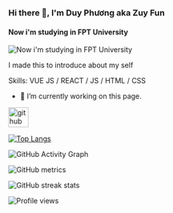 ### Hi there 👋, I'm Duy Phương aka Zuy Fun
#### Now i'm studying in FPT University
![Now i'm studying in FPT University](https://arturssmirnovs.github.io/github-profile-readme-generator/images/banner.png)

I made this to introduce about my self

Skills: VUE JS / REACT / JS / HTML / CSS

- 🔭 I’m currently working on this page. 


[<img src='https://cdn.jsdelivr.net/npm/simple-icons@3.0.1/icons/github.svg' alt='github' height='40'>](https://github.com/zuyfun)  

[![Top Langs](https://github-readme-stats.vercel.app/api/top-langs/?username=zuyfun)](https://github.com/anuraghazra/github-readme-stats)

![GitHub Activity Graph](https://activity-graph.herokuapp.com/graph?username=zuyfun)  

![GitHub metrics](https://metrics.lecoq.io/zuyfun)  

![GitHub streak stats](https://github-readme-streak-stats.herokuapp.com/?user=zuyfun)  

![Profile views](https://gpvc.arturio.dev/zuyfun)  
